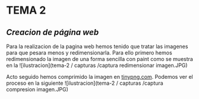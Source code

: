 # TEMA 2
## ___Creacion de página web___

Para la realizacion de la pagina web hemos tenido que tratar las imagenes para que pesara menos y redimensionarla. Para ello primero hemos redimensionado la imagen de una forma sencilla con paint como se muestra en la ![ilustracion](tema-2 / capturas /captura redimensionar imagen.JPG)

Acto seguido hemos comprimido la imagen en [tinypng.com](https://tinypng.com/). Podemos ver el proceso en la siguiente ![ilustracion](tema-2 / capturas /captura compresion imagen.JPG)
